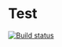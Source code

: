 # Test

[![Build status](https://ci.appveyor.com/api/projects/status/0t9aukikrklq22p0?svg=true)](https://ci.appveyor.com/project/ferfox88/ajs-5-1)